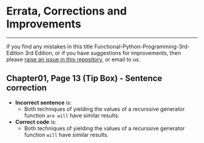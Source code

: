 # Errata, Corrections and Improvements
----------------------------------------------------
If you find any mistakes in this title Functional-Python-Programming-3rd-Edition 3rd Edition, or if you have suggestions for improvements, then please [raise an issue in this repository](https://github.com/PacktPublishing/Functional-Python-Programming-3rd-Edition/issues), or email to us.

## Chapter01, Page 13 (Tip Box) - Sentence correction

- **Incorrect sentence** is:
   * Both techniques of yielding the values of a recurssive generator function `are will` have similar results. 
- **Correct code** is:
   * Both techniques of yielding the values of a recurssive generator function `will` have similar results.
